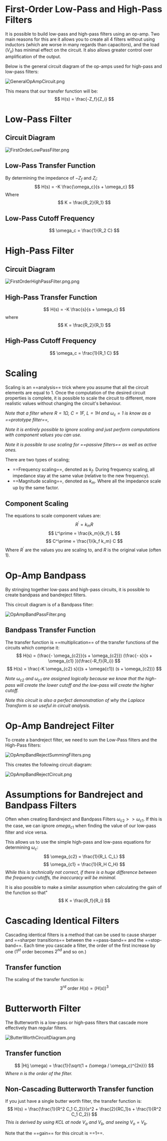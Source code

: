 # First-Order Low-Pass and High-Pass Filters
It is possible to build low-pass and high-pass filters using an op-amp. Two main reasons for this are it allows you to create all 4 filters without using inductors (which are worse in many regards than capacitors), and the load ($V_o$) has minimal effect on the circuit. It also allows greater control over amplification of the output.

Below is the general circuit diagram of the op-amps used for high-pass and low-pass filters:

![GeneralOpAmpCircuit.png](resources/GeneralOpAmpCircuit.png)

This means that our transfer function will be:
$$
H(s) = \frac{-Z_f}{Z_i}
$$

# Low-Pass Filter
## Circuit Diagram
![FirstOrderLowPassFilter.png](_resources/FirstOrderLowPassFilter.png)

## Low-Pass Transfer Function
By determining the impedance of $-Z_f$ and $Z_i$:
$$
H(s) = -K \frac{\omega_c}{s + \omega_c}
$$
Where 
$$
K = \frac{R_2}{R_1}
$$

## Low-Pass Cutoff Frequency
$$
\omega_c = \frac{1}{R_2 C}
$$

# High-Pass Filter
## Circuit Diagram
![FirstOrderHighPassFilter.png.png](_resources/FirstOrderHighPassFilter.png.png)

## High-Pass Transfer Function
$$
H(s) = -K \frac{s}{s + \omega_c}
$$
where
$$
K = \frac{R_2}{R_1}
$$

## High-Pass Cutoff Frequency
$$
\omega_c = \frac{1}{R_1 C}
$$

# Scaling
Scaling is an ==analysis== trick where you assume that all the circuit elements are equal to 1. Once the computation of the desired circuit properties is complete, it is possible to scale the circuit to different, more realistic values without changing the circuit's behaviour.

*Note that a filter where $R=1\Omega$, $C = 1 F$, $L = 1 H$ and $\omega_c = 1$ is know as a ==prototype filter==,* 

*Note it is entirely possible to ignore scaling and just perform computations with component values you can use.*

*Note it is possible to use scaling for ==passive filters== as well as active ones.*

There are two types of scaling;
- ==Frequency scaling==, denoted as $k_f$. During frequency scaling, all impedance stay at the same value (relative to the new frequency).
- ==Magnitude scaling==, denoted as $k_m$. Where all the impedance scale up by the same factor.

## Component Scaling
The equations to scale component values are:
$$
R^\prime = k_m R
$$
$$
L^\prime = \frac{k_m}{k_f} L
$$
$$
C^\prime = \frac{1}{k_f k_m} C
$$
Where $R^\prime$ are the values you are scaling to, and $R$ is the original value (often 1).

# Op-Amp Bandpass
By stringing together low-pass and high-pass circuits, it is possible to create bandpass and bandreject filters.

This circuit diagram is of a Bandpass filter:

![OpAmpBandPassFilter.png](_resources/OpAmpBandPassFilter.png)

## Bandpass Transfer Function
The transfer function is ==multiplication== of the transfer functions of the circuits which comprise it:
$$
H(s) = (\frac{- \omega_{c2}}{s + \omega_{c2}}) (\frac{- s}{s + \omega_{c1} })(\frac{-R_f}{R_i})
$$
$$
H(s) = \frac{-K \omega_{c2} s}{(s + \omega{c1}) (s + \omega_{c2})}
$$

*Note  $\omega_{c2}$ and $\omega_{c1}$ are assigned logically because we know that the high-pass will create the lower cutoff and the low-pass will create the higher cutoff.*

*Note this circuit is also a perfect demonstration of why the Laplace Transform is so useful in circuit analysis.*

# Op-Amp Bandreject Filter
To create a bandreject filter, we need to sum the Low-Pass filters and the High-Pass filters:

![OpAmpBandRejectSummingFilters.png](_resources/OpAmpBandRejectSummingFilters.png)

This creates the following circuit diagram:

![OpAmpBandRejectCircuit.png](_resources/OpAmpBandRejectCircuit.png)


# Assumptions for Bandreject and Bandpass Filters
Often when creating Bandreject and Bandpass Filters $\omega_{c2} >> \omega_{c1}$. If this is the case, we can ignore $omega_{c1}$ when finding the value of our low-pass filter and vice versa. 

This allows us to use the simple high-pass and low-pass equations for determining $\omega_c$:  
$$
\omega_{c2} = \frac{1}{R_L C_L}
$$
$$
\omega_{c1} = \frac{1}{R_H C_H}
$$
*While this is technically not correct, if there is a huge difference between the frequency cutoffs, the inaccuracy will be minimal.*

It is also possible to make a similar assumption when calculating the gain of the function so that"
$$
K = \frac{R_f}{R_i}
$$

# Cascading Identical Filters
Cascading identical filters is a method that can be used to cause sharper and ==sharper transitions== between the ==pass-band== and the ==stop-band==. Each time you cascade a filter, the order of the first increase by one ($1^{st}$ order becomes $2^{nd}$ and so on.)

## Transfer function
The scaling of the transfer function is:
$$
3^{rd}\text{ order } H(s) = (H(s))^3
$$

# Butterworth Filter
The Butterworth is a low-pass or high-pass filters that cascade more effectively than regular filters.

![ButterWorthCircuitDiagram.png](_resources/ButterWorthCircuitDiagram.png)

## Transfer function
$$
|H(j \omega) = \frac{1}{\sqrt{1 + (\omega / \omega_c)^{2n}}}
$$
*Where $n$ is the order of the filter.*

## Non-Cascading Butterworth Transfer function
If you just have a single butter worth filter, the transfer function is:
$$
H(s) = \frac{\frac{1}{R^2 C_1 C_2}}{s^2 + \frac{2}{RC_1}s + \frac{1}{R^2 C_1 C_2}}
$$
*This is derived by using KCL at node $V_a$ and $V_b$, and seeing $V_o = V_b$.*

Note that the ==gain== for this circuit is ==1==.
